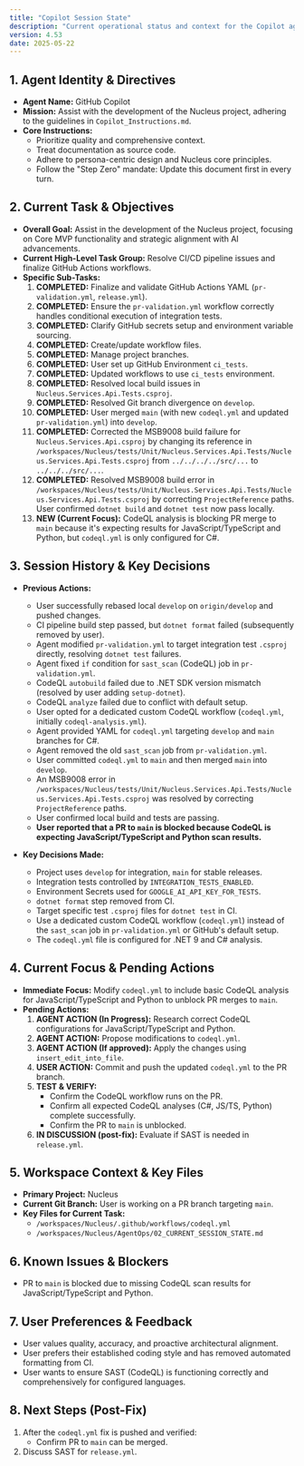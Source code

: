 ```yaml
---
title: "Copilot Session State"
description: "Current operational status and context for the Copilot agent."
version: 4.53
date: 2025-05-22
---
```


## 1. Agent Identity & Directives

*   **Agent Name:** GitHub Copilot
*   **Mission:** Assist with the development of the Nucleus project, adhering to the guidelines in `Copilot_Instructions.md`.
*   **Core Instructions:**
    *   Prioritize quality and comprehensive context.
    *   Treat documentation as source code.
    *   Adhere to persona-centric design and Nucleus core principles.
    *   Follow the "Step Zero" mandate: Update this document first in every turn.

## 2. Current Task & Objectives

*   **Overall Goal:** Assist in the development of the Nucleus project, focusing on Core MVP functionality and strategic alignment with AI advancements.
*   **Current High-Level Task Group:** Resolve CI/CD pipeline issues and finalize GitHub Actions workflows.
*   **Specific Sub-Tasks:**
    1.  **COMPLETED:** Finalize and validate GitHub Actions YAML (`pr-validation.yml`, `release.yml`).
    2.  **COMPLETED:** Ensure the `pr-validation.yml` workflow correctly handles conditional execution of integration tests.
    3.  **COMPLETED:** Clarify GitHub secrets setup and environment variable sourcing.
    4.  **COMPLETED:** Create/update workflow files.
    5.  **COMPLETED:** Manage project branches.
    6.  **COMPLETED:** User set up GitHub Environment `ci_tests`.
    7.  **COMPLETED:** Updated workflows to use `ci_tests` environment.
    8.  **COMPLETED:** Resolved local build issues in `Nucleus.Services.Api.Tests.csproj`.
    9.  **COMPLETED:** Resolved Git branch divergence on `develop`.
    10. **COMPLETED:** User merged `main` (with new `codeql.yml` and updated `pr-validation.yml`) into `develop`.
    11. **COMPLETED:** Corrected the MSB9008 build failure for `Nucleus.Services.Api.csproj` by changing its reference in `/workspaces/Nucleus/tests/Unit/Nucleus.Services.Api.Tests/Nucleus.Services.Api.Tests.csproj` from `../../../../src/...` to `../../../src/...`.
    12. **COMPLETED:** Resolved MSB9008 build error in `/workspaces/Nucleus/tests/Unit/Nucleus.Services.Api.Tests/Nucleus.Services.Api.Tests.csproj` by correcting `ProjectReference` paths. User confirmed `dotnet build` and `dotnet test` now pass locally.
    13. **NEW (Current Focus):** CodeQL analysis is blocking PR merge to `main` because it's expecting results for JavaScript/TypeScript and Python, but `codeql.yml` is only configured for C#.

## 3. Session History & Key Decisions

*   **Previous Actions:**
    *   User successfully rebased local `develop` on `origin/develop` and pushed changes.
    *   CI pipeline build step passed, but `dotnet format` failed (subsequently removed by user).
    *   Agent modified `pr-validation.yml` to target integration test `.csproj` directly, resolving `dotnet test` failures.
    *   Agent fixed `if` condition for `sast_scan` (CodeQL) job in `pr-validation.yml`.
    *   CodeQL `autobuild` failed due to .NET SDK version mismatch (resolved by user adding `setup-dotnet`).
    *   CodeQL `analyze` failed due to conflict with default setup.
    *   User opted for a dedicated custom CodeQL workflow (`codeql.yml`, initially `codeql-analysis.yml`).
    *   Agent provided YAML for `codeql.yml` targeting `develop` and `main` branches for C#.
    *   Agent removed the old `sast_scan` job from `pr-validation.yml`.
    *   User committed `codeql.yml` to `main` and then merged `main` into `develop`.
    *   An MSB9008 error in `/workspaces/Nucleus/tests/Unit/Nucleus.Services.Api.Tests/Nucleus.Services.Api.Tests.csproj` was resolved by correcting `ProjectReference` paths.
    *   User confirmed local build and tests are passing.
    *   **User reported that a PR to `main` is blocked because CodeQL is expecting JavaScript/TypeScript and Python scan results.**

*   **Key Decisions Made:**
    *   Project uses `develop` for integration, `main` for stable releases.
    *   Integration tests controlled by `INTEGRATION_TESTS_ENABLED`.
    *   Environment Secrets used for `GOOGLE_AI_API_KEY_FOR_TESTS`.
    *   `dotnet format` step removed from CI.
    *   Target specific test `.csproj` files for `dotnet test` in CI.
    *   Use a dedicated custom CodeQL workflow (`codeql.yml`) instead of the `sast_scan` job in `pr-validation.yml` or GitHub's default setup.
    *   The `codeql.yml` file is configured for .NET 9 and C# analysis.

## 4. Current Focus & Pending Actions

*   **Immediate Focus:** Modify `codeql.yml` to include basic CodeQL analysis for JavaScript/TypeScript and Python to unblock PR merges to `main`.
*   **Pending Actions:**
    1.  **AGENT ACTION (In Progress):** Research correct CodeQL configurations for JavaScript/TypeScript and Python.
    2.  **AGENT ACTION:** Propose modifications to `codeql.yml`.
    3.  **AGENT ACTION (If approved):** Apply the changes using `insert_edit_into_file`.
    4.  **USER ACTION:** Commit and push the updated `codeql.yml` to the PR branch.
    5.  **TEST & VERIFY:**
        *   Confirm the CodeQL workflow runs on the PR.
        *   Confirm all expected CodeQL analyses (C#, JS/TS, Python) complete successfully.
        *   Confirm the PR to `main` is unblocked.
    6.  **IN DISCUSSION (post-fix):** Evaluate if SAST is needed in `release.yml`.

## 5. Workspace Context & Key Files

*   **Primary Project:** Nucleus
*   **Current Git Branch:** User is working on a PR branch targeting `main`.
*   **Key Files for Current Task:**
    *   `/workspaces/Nucleus/.github/workflows/codeql.yml`
    *   `/workspaces/Nucleus/AgentOps/02_CURRENT_SESSION_STATE.md`

## 6. Known Issues & Blockers

*   PR to `main` is blocked due to missing CodeQL scan results for JavaScript/TypeScript and Python.

## 7. User Preferences & Feedback

*   User values quality, accuracy, and proactive architectural alignment.
*   User prefers their established coding style and has removed automated formatting from CI.
*   User wants to ensure SAST (CodeQL) is functioning correctly and comprehensively for configured languages.

## 8. Next Steps (Post-Fix)

1.  After the `codeql.yml` fix is pushed and verified:
    *   Confirm PR to `main` can be merged.
2.  Discuss SAST for `release.yml`.
